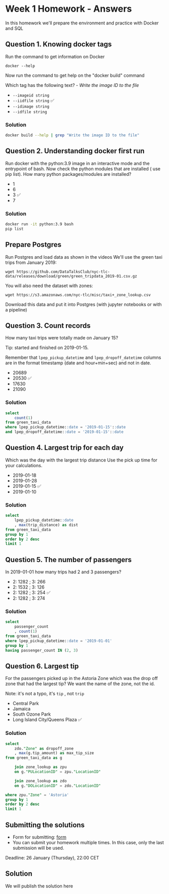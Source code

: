 # Week 1 Homework - Answers

In this homework we'll prepare the environment
and practice with Docker and SQL

## Question 1. Knowing docker tags

Run the command to get information on Docker

`docker --help`

Now run the command to get help on the "docker build" command

Which tag has the following text? - *Write the image ID to the file*

- `--imageid string`
- `--iidfile string` ✅
- `--idimage string`
- `--idfile string`

### Solution

```bash
docker build --help | grep "Write the image ID to the file"
```

## Question 2. Understanding docker first run

Run docker with the python:3.9 image in an interactive mode and the entrypoint of bash.
Now check the python modules that are installed ( use pip list).
How many python packages/modules are installed?

- 1
- 6
- 3 ✅
- 7

### Solution

```bash
docker run -it python:3.9 bash
pip list
```

## Prepare Postgres

Run Postgres and load data as shown in the videos
We'll use the green taxi trips from January 2019:

```wget https://github.com/DataTalksClub/nyc-tlc-data/releases/download/green/green_tripdata_2019-01.csv.gz```

You will also need the dataset with zones:

```wget https://s3.amazonaws.com/nyc-tlc/misc/taxi+_zone_lookup.csv```

Download this data and put it into Postgres (with jupyter notebooks or with a pipeline)

## Question 3. Count records

How many taxi trips were totally made on January 15?

Tip: started and finished on 2019-01-15.

Remember that `lpep_pickup_datetime` and `lpep_dropoff_datetime` columns are in the format timestamp (date and hour+min+sec) and not in date.

- 20689
- 20530 ✅
- 17630
- 21090

### Solution

```sql
select
    count(1)
from green_taxi_data
where lpep_pickup_datetime::date = '2019-01-15'::date
and lpep_dropoff_datetime::date = '2019-01-15'::date
```

## Question 4. Largest trip for each day

Which was the day with the largest trip distance
Use the pick up time for your calculations.

- 2019-01-18
- 2019-01-28
- 2019-01-15 ✅
- 2019-01-10

### Solution

```sql
select
    lpep_pickup_datetime::date
    , max(trip_distance) as dist
from green_taxi_data
group by 1
order by 2 desc
limit 1
```

## Question 5. The number of passengers

In 2019-01-01 how many trips had 2 and 3 passengers?

- 2: 1282 ; 3: 266
- 2: 1532 ; 3: 126
- 2: 1282 ; 3: 254 ✅
- 2: 1282 ; 3: 274

### Solution

```sql
select
    passenger_count
    , count(1)
from green_taxi_data
where lpep_pickup_datetime::date = '2019-01-01'
group by 1
having passenger_count IN (2, 3)
```

## Question 6. Largest tip

For the passengers picked up in the Astoria Zone which was the drop off zone that had the largest tip?
We want the name of the zone, not the id.

Note: it's not a typo, it's `tip` , not `trip`

- Central Park
- Jamaica
- South Ozone Park
- Long Island City/Queens Plaza ✅

### Solution

```sql
select
    zdo."Zone" as dropoff_zone
    , max(g.tip_amount) as max_tip_size
from green_taxi_data as g

    join zone_lookup as zpu
    on g."PULocationID" = zpu."LocationID"

    join zone_lookup as zdo
    on g."DOLocationID" = zdo."LocationID"

where zpu."Zone" = 'Astoria'
group by 1
order by 2 desc
limit 1
```

## Submitting the solutions

- Form for submitting: [form](https://forms.gle/EjphSkR1b3nsdojv7)
- You can submit your homework multiple times. In this case, only the last submission will be used.

Deadline: 26 January (Thursday), 22:00 CET

## Solution

We will publish the solution here
